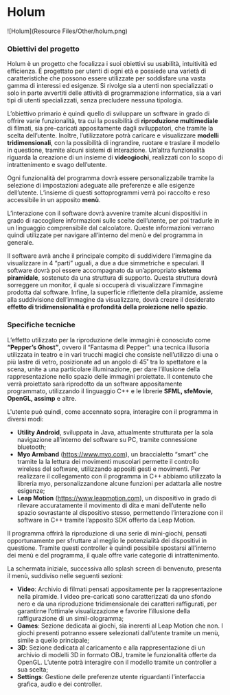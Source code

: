 # Holum

![Holum](Resource Files/Other/holum.png)

### Obiettivi del progetto
Holum è un progetto che focalizza i suoi obiettivi su usabilità, intuitività ed efficienza. 
È progettato per utenti di ogni età e possiede una varietà di caratteristiche che possono essere utilizzate per soddisfare una vasta gamma di interessi ed esigenze.
Si rivolge sia a utenti non specializzati o solo in parte avvertiti delle attività di programmazione informatica, sia a vari tipi di utenti specializzati, senza precludere nessuna tipologia.

L’obiettivo primario è quindi quello di sviluppare un software in grado di offrire varie funzionalità, tra cui la possibilità di **riproduzione multimediale** di filmati, sia pre-caricati appositamente dagli sviluppatori, che tramite la scelta dell’utente.
Inoltre, l’utilizzatore potrà caricare e visualizzare **modelli tridimensionali**, con la possibilità di ingrandire, ruotare e traslare il modello in questione, tramite alcuni sistemi di interazione. 
Un’altra funzionalità riguarda la creazione di un insieme di **videogiochi**, realizzati con lo scopo di intrattenimento e svago dell’utente. 

Ogni funzionalità del programma dovrà essere personalizzabile tramite la selezione di impostazioni adeguate alle preferenze e alle esigenze dell’utente. 
L’insieme di questi sottoprogrammi verrà poi raccolto e reso accessibile in un apposito **menù**.

L’interazione con il software dovrà avvenire tramite alcuni dispositivi in grado di raccogliere informazioni sulle scelte dell’utente, per poi tradurle in un linguaggio comprensibile dal calcolatore. 
Queste informazioni verrano quindi utilizzate per navigare all’interno del menù e del programma in generale.

Il software avrà anche il principale compito di suddividere l’immagine da visualizzare in 4 “parti” uguali, a due a due simmetriche e speculari.
Il software dovrà poi essere accompagnato da un’appropriato **sistema piramidale**, sostenuto da una struttura di supporto. 
Questa struttura dovrà sorreggere un monitor, il quale si occuperà di visualizzare l’immagine prodotta dal software.
Infine, la superficie riflettente della piramide, assieme alla suddivisione dell’immagine da visualizzare, dovrà creare il desiderato **effetto di tridimensionalità e profondità della proiezione nello spazio**.

### Specifiche tecniche
L’effetto utilizzato per la riproduzione delle immagini è conosciuto come **“Pepper’s Ghost”**, ovvero il “Fantasma di Pepper”: una tecnica illusoria utilizzata in teatro e in vari trucchi magici che consiste nell’utilizzo di una o più lastre di vetro, posizionate ad un angolo di 45˚ tra lo spettatore e la scena, unite a una particolare illuminazione, per dare l’illusione della rappresentazione nello spazio delle immagini proiettate.
Il contenuto che verrà proiettato sarà riprodotto da un software appositamente programmato, utilizzando il linguaggio C++ e le librerie **SFML, sfeMovie, OpenGL, assimp** e altre.

L'utente può quindi, come accennato sopra, interagire con il programma in diversi modi:
* **Utility Android**, sviluppata in Java, attualmente strutturata per la sola navigazione all’interno del software su PC, tramite connessione bluetooth;
* **Myo Armband** (https://www.myo.com), un braccialetto “smart” che tramite la la lettura dei movimenti muscolari permette il controllo wireless del software, utilizzando appositi gesti e movimenti. 
Per realizzare il collegamento con il programma in C++ abbiamo utilizzato la libreria myo, personalizzandone alcune funzioni per adattarla alle nostre esigenze;
* **Leap Motion** (https://www.leapmotion.com), un dispositivo in grado di rilevare accuratamente il movimento di dita e mani dell’utente nello spazio sovrastante al dispositivo stesso, permettendo l’interazione con il software in C++ tramite l’apposito SDK offerto da Leap Motion. 

Il programma offrirà la riproduzione di una serie di mini-giochi, pensati opportunamente per sfruttare al meglio le potenzialità dei dispositivi in questione.
Tramite questi controller è quindi possibile spostarsi all'interno dei menù e del programma, il quale offre varie categorie di intrattenimento. 

La schermata iniziale, successiva allo splash screen di benvenuto, presenta il menù, suddiviso nelle seguenti sezioni:
* **Video**: Archivio di filmati pensati appositamente per la rappresentazione nella piramide. 
I video pre-caricati sono caratterizzati da uno sfondo nero e da una riproduzione tridimensionale dei caratteri raffigurati, per garantirne l’ottimale visualizzazione e favorire l’illusione della raffigurazione di un simil-ologramma;
* **Games**: Sezione dedicata ai giochi, sia inerenti al Leap Motion che non. 
I giochi presenti potranno essere selezionati dall’utente tramite un menù, simile a quello principale;
* **3D**: Sezione dedicata al caricamento e alla rappresentazione di un archivio di modelli 3D in formato OBJ, tramite le funzionalità offerte da OpenGL. 
L’utente potrà interagire con il modello tramite un controller a sua scelta;
* **Settings**: Gestione delle preferenze utente riguardanti l’interfaccia grafica, audio e dei controller.
